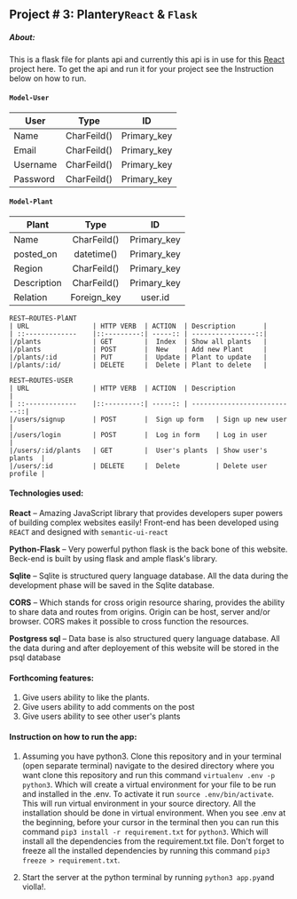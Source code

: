 ## Project # 3: Plantery```React```  & ```Flask```

##### About:
This is a flask file for plants api and currently this api is in use for this [React](https://github.com/Paresh10/plantery-react-full-crud) project here. To get the api and run it for your project see the Instruction below on how to run.


#### ```Model-User```

| User           | Type        | ID           |
| -------------  |:-----------:| :-----------:|
| Name           | CharFeild() | Primary_key  |
| Email          | CharFeild() | Primary_key  |
| Username       | CharFeild() | Primary_key  |
| Password       | CharFeild() | Primary_key  |


#### ```Model-Plant```  
| Plant          | Type        | ID              |
| -------------  |:-----------:| :--------------:|
| Name           | CharFeild() |  Primary_key    |
| posted_on      | datetime()  |  Primary_key    |
| Region         | CharFeild() |  Primary_key    |
| Description    | CharFeild() |  Primary_key    |
| Relation       | Foreign_key |  user.id        |


```
REST–ROUTES-PlANT
| URL                | HTTP VERB  | ACTION  | Description       |
| ::-------------    |::---------:| -----:: | ----------------::|
|/plants             | GET        |  Index  | Show all plants   |
|/plants             | POST       |  New    | Add new Plant     |
|/plants/:id         | PUT        |  Update | Plant to update   |
|/plants/:id/        | DELETE     |  Delete | Plant to delete   |

REST–ROUTES-USER  
| URL                | HTTP VERB  | ACTION  | Description                 |
| ::-------------    |::---------:| -----:: | --------------------------::|
|/users/signup       | POST       |  Sign up form   | Sign up new user    |
|/users/login        | POST       |  Log in form    | Log in user         |
|/users/:id/plants   | GET        |  User's plants  | Show user's plants  |  
|/users/:id          | DELETE     |  Delete         | Delete user profile |
```

#### Technologies used:
**React** – Amazing JavaScript library that provides developers super powers of building complex websites easily! Front-end has been developed using ```REACT``` and designed with ```semantic-ui-react```

__Python-Flask__ – Very powerful python flask is the back bone of this website. Beck-end is built by using flask and ample flask's library.

**Sqlite** – Sqlite is structured query language database. All the data during the development phase will be saved in the Sqlite database.

**CORS** – Which stands for cross origin resource sharing, provides the ability to share data and routes from origins. Origin can be host, server and/or browser. CORS makes it possible to cross function the resources.

__Postgress sql__ – Data base is also structured query language database. All the data during and after deployement of this website will be stored in the psql database

#### Forthcoming features:
1. Give users ability to like the plants.
2. Give users ability to add comments on the post
3. Give users ability to see other user's plants

#### Instruction on how to run the app:
1. Assuming you have python3. Clone this repository and in your terminal (open separate terminal) navigate to the desired directory where you want clone this repository and run this command ```virtualenv .env -p python3```. Which will create a virtual environment for your file to be run and installed in the .env. To activate it run ```source .env/bin/activate```. This will run virtual environment in your source directory. All the installation should be done in virtual environment. When you see .env at the beginning, before your cursor in the terminal then you can run this command ```pip3 install -r requirement.txt``` for ```python3```. Which will install all the dependencies from the requirement.txt file. Don't forget to freeze all the installed dependencies by running this command ```pip3 freeze > requirement.txt```.

2. Start the server at the python terminal by running ```python3 app.py```and violla!.
